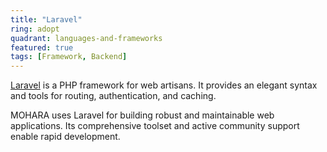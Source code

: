 ```yaml
---
title: "Laravel"
ring: adopt
quadrant: languages-and-frameworks
featured: true
tags: [Framework, Backend]
---
```


[Laravel](https://laravel.com/) is a PHP framework for web artisans. It provides an elegant syntax and tools for routing, authentication, and caching.

MOHARA uses Laravel for building robust and maintainable web applications. Its comprehensive toolset and active community support enable rapid development.
